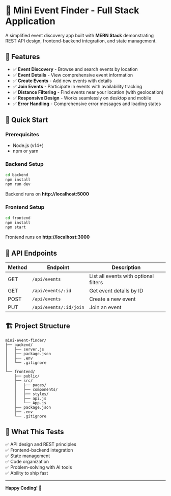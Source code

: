 # 🎯 Mini Event Finder - Full Stack Application

A simplified event discovery app built with **MERN Stack** demonstrating REST API design, frontend-backend integration, and state management.

## 🎯 Features

- ✅ **Event Discovery** - Browse and search events by location
- ✅ **Event Details** - View comprehensive event information
- ✅ **Create Events** - Add new events with details
- ✅ **Join Events** - Participate in events with availability tracking
- ✅ **Distance Filtering** - Find events near your location (with geolocation)
- ✅ **Responsive Design** - Works seamlessly on desktop and mobile
- ✅ **Error Handling** - Comprehensive error messages and loading states

## 🚀 Quick Start

### Prerequisites
- Node.js (v14+)
- npm or yarn

### Backend Setup

```bash
cd backend
npm install
npm run dev
```

Backend runs on **http://localhost:5000**

### Frontend Setup

```bash
cd frontend
npm install
npm start
```

Frontend runs on **http://localhost:3000**

## 📡 API Endpoints

| Method | Endpoint | Description |
|--------|----------|-------------|
| GET | `/api/events` | List all events with optional filters |
| GET | `/api/events/:id` | Get event details by ID |
| POST | `/api/events` | Create a new event |
| PUT | `/api/events/:id/join` | Join an event |

## 🏗️ Project Structure

```
mini-event-finder/
├── backend/
│   ├── server.js
│   ├── package.json
│   ├── .env
│   └── .gitignore
│
└── frontend/
    ├── public/
    ├── src/
    │   ├── pages/
    │   ├── components/
    │   ├── styles/
    │   ├── api.js
    │   └── App.js
    ├── package.json
    ├── .env
    └── .gitignore
```

## 🎯 What This Tests

✅ API design and REST principles  
✅ Frontend-backend integration  
✅ State management  
✅ Code organization  
✅ Problem-solving with AI tools  
✅ Ability to ship fast

---

**Happy Coding! 🚀**

